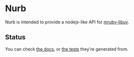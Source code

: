 # Nurb

Nurb is intended to provide a nodejs-like API for [mruby-libuv](https://github.com/jbreeden/mruby-libuv).

## Status

You can check [the docs](./docs), or [the tests](./specs) they're generated from.
